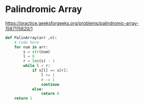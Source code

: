 # Palindromic Array

https://practice.geeksforgeeks.org/problems/palindromic-array-1587115620/1

```python
def PalinArray(arr ,n):
    # Code here
    for num in arr:
        s = str(num)
        l = 0
        r = len(s) - 1
        while l < r:
            if s[l] == s[r]:
                l += 1
                r -= 1
                continue
            else:
                return 0
    return 1
```
